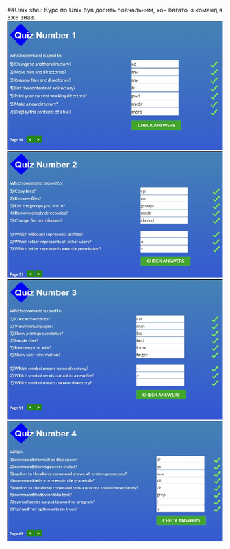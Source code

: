 
##Unix shel:
Куpc по Unix був досить повчальним, хоч багато із команд я вже знав.
![alt-text](https://github.com/littleproger/kottans-backend/blob/master/task_unix_shell/Unix_1.jpg)
![alt-text](https://github.com/littleproger/kottans-backend/blob/master/task_unix_shell/Unix_2.jpg)
![alt-text](https://github.com/littleproger/kottans-backend/blob/master/task_unix_shell/Unix_3.jpg)
![alt-text](https://github.com/littleproger/kottans-backend/blob/master/task_unix_shell/Unix_4.jpg)